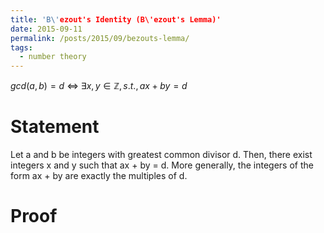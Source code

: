 ```yaml
---
title: 'B\'ezout's Identity (B\'ezout's Lemma)'
date: 2015-09-11
permalink: /posts/2015/09/bezouts-lemma/
tags:
  - number theory
---
```


$gcd(a,b)=d$ $\Leftrightarrow$ $\exists x,y \in \mathbb{Z}, s.t., ax+by=d$

Statement
======
Let a and b be integers with greatest common divisor d. Then, there exist integers x and y such that ax + by = d. More generally, the integers of the form ax + by are exactly the multiples of d.

Proof
======

